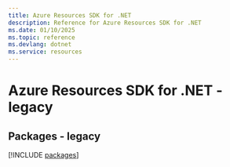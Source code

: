 ```yaml
---
title: Azure Resources SDK for .NET
description: Reference for Azure Resources SDK for .NET
ms.date: 01/10/2025
ms.topic: reference
ms.devlang: dotnet
ms.service: resources
---
```

# Azure Resources SDK for .NET - legacy
## Packages - legacy
[!INCLUDE [packages](resources-index.md)]
